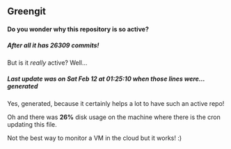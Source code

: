 ## Greengit

#### Do you wonder why this repository is so active?

##### After all it has 26309 commits!

But is it *really* active? Well...

##### Last update was on Sat Feb 12 at 01:25:10 when those lines were... generated

Yes, generated, because it certainly helps a lot to have such an active repo!

Oh and there was **26%** disk usage on the machine
where there is the cron updating this file.

Not the best way to monitor a VM in the cloud but it works! :)
